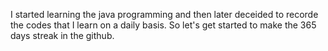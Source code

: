 I started learning the java programming and then later deceided to recorde the codes that I learn on a daily basis.
So let's get started to make the 365 days streak in the github.
